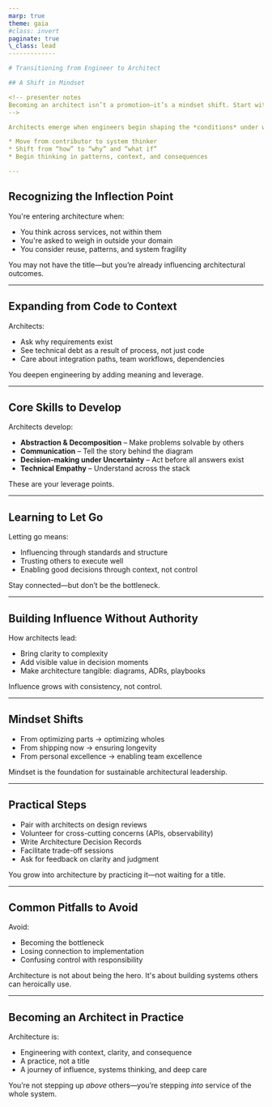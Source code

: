 ```yaml
---
marp: true
theme: gaia
#class: invert
paginate: true
\_class: lead
-------------

# Transitioning from Engineer to Architect

## A Shift in Mindset

<!-- presenter notes
Becoming an architect isn’t a promotion—it’s a mindset shift. Start with the idea that many engineers are already doing architectural thinking before receiving the title. The goal is to help participants recognize their own trajectory and provide language for what they’re experiencing.
-->

Architects emerge when engineers begin shaping the *conditions* under which code is written—not just the code itself.

* Move from contributor to system thinker
* Shift from “how” to “why” and “what if”
* Begin thinking in patterns, context, and consequences

---
```


## Recognizing the Inflection Point

<!-- presenter notes
Describe the moment when an engineer’s influence begins to cross system boundaries. Use relatable triggers: being pulled into design sessions, solving cross-service issues, noticing patterns.
-->

You're entering architecture when:

* You think across services, not within them
* You're asked to weigh in outside your domain
* You consider reuse, patterns, and system fragility

You may not have the title—but you’re already influencing architectural outcomes.

---

## Expanding from Code to Context

<!-- presenter notes
Help attendees understand how architectural thinking means taking broader perspectives—across systems, people, and purpose.
-->

Architects:

* Ask why requirements exist
* See technical debt as a result of process, not just code
* Care about integration paths, team workflows, dependencies

You deepen engineering by adding meaning and leverage.

---

## Core Skills to Develop

<!-- presenter notes
Discuss practical, observable skills that support architectural impact. Give examples: writing ADRs, facilitating design, simplifying.
-->

Architects develop:

* **Abstraction & Decomposition** – Make problems solvable by others
* **Communication** – Tell the story behind the diagram
* **Decision-making under Uncertainty** – Act before all answers exist
* **Technical Empathy** – Understand across the stack

These are your leverage points.

---

## Learning to Let Go

<!-- presenter notes
Letting go is hard. Encourage participants to shift from doing to enabling. Describe how letting go increases impact—not decreases quality.
-->

Letting go means:

* Influencing through standards and structure
* Trusting others to execute well
* Enabling good decisions through context, not control

Stay connected—but don’t be the bottleneck.

---

## Building Influence Without Authority

<!-- presenter notes
Architecture is leadership without command. Influence is earned through clarity, usefulness, and presence—not title.
-->

How architects lead:

* Bring clarity to complexity
* Add visible value in decision moments
* Make architecture tangible: diagrams, ADRs, playbooks

Influence grows with consistency, not control.

---

## Mindset Shifts

<!-- presenter notes
Map the mental transitions engineers must make. Each shift helps participants let go of habits that limit architectural growth.
-->

* From optimizing parts → optimizing wholes
* From shipping now → ensuring longevity
* From personal excellence → enabling team excellence

Mindset is the foundation for sustainable architectural leadership.

---

## Practical Steps

<!-- presenter notes
Encourage participants to take ownership of their growth. These actions demonstrate architectural readiness and build confidence.
-->

* Pair with architects on design reviews
* Volunteer for cross-cutting concerns (APIs, observability)
* Write Architecture Decision Records
* Facilitate trade-off sessions
* Ask for feedback on clarity and judgment

You grow into architecture by practicing it—not waiting for a title.

---

## Common Pitfalls to Avoid

<!-- presenter notes
Normalize the difficulty of this transition. Frame pitfalls as common and solvable. Encourage reflection, not perfection.
-->

Avoid:

* Becoming the bottleneck
* Losing connection to implementation
* Confusing control with responsibility

Architecture is not about being the hero. It's about building systems others can heroically use.

---

## Becoming an Architect in Practice

<!-- presenter notes
Wrap the session by connecting internal growth to external outcomes. Emphasize that architecture is a role of service, not authority.
-->

Architecture is:

* Engineering with context, clarity, and consequence
* A practice, not a title
* A journey of influence, systems thinking, and deep care

You’re not stepping up *above* others—you’re stepping *into* service of the whole system.
